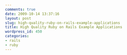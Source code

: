 ```yaml
---
comments: true
date: 2009-10-14 13:37:16
layout: post
slug: high-quality-ruby-on-rails-example-applications
title: High Quality Ruby on Rails Example Applications
wordpress_id: 450
categories:
- rails
- ruby
---
```


